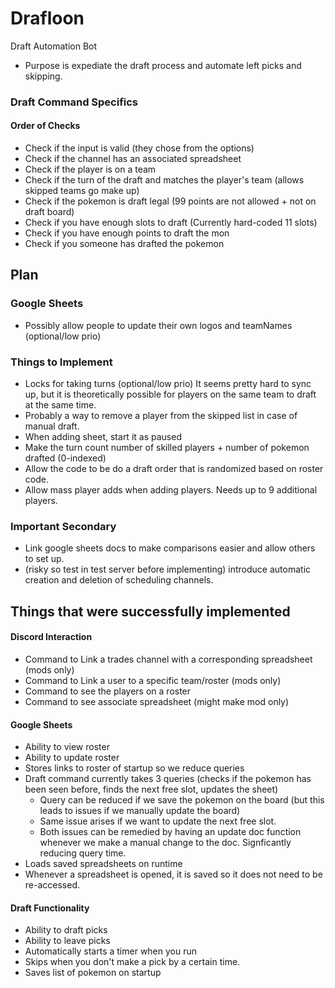 # Drafloon
Draft Automation Bot

- Purpose is expediate the draft process and automate left picks and skipping.

### Draft Command Specifics
#### Order of Checks
- Check if the input is valid (they chose from the options)
- Check if the channel has an associated spreadsheet
- Check if the player is on a team
- Check if the turn of the draft and matches the player's team (allows skipped teams go make up)
- Check if the pokemon is draft legal (99 points are not allowed + not on draft board)
- Check if you have enough slots to draft (Currently hard-coded 11 slots)
- Check if you have enough points to draft the mon
- Check if you someone has drafted the pokemon

## Plan

### Google Sheets
- Possibly allow people to update their own logos and teamNames (optional/low prio)

### Things to Implement
- Locks for taking turns (optional/low prio) 
It seems pretty hard to sync up, but it is theoretically possible for players on the same team to draft at the same time.
- Probably a way to remove a player from the skipped list in case of manual draft.
- When adding sheet, start it as paused
- Make the turn count number of skilled players + number of pokemon drafted (0-indexed)
- Allow the code to be do a draft order that is randomized based on roster code.
- Allow mass player adds when adding players. Needs up to 9 additional players.

### Important Secondary
- Link google sheets docs to make comparisons easier and allow others to set up.
- (risky so test in test server before implementing) introduce automatic creation and deletion of scheduling channels.


## Things that were successfully implemented
#### Discord Interaction
- Command to Link a trades channel with a corresponding spreadsheet (mods only)
- Command to Link a user to a specific team/roster (mods only)
- Command to see the players on a roster
- Command to see associate spreadsheet (might make mod only)

#### Google Sheets
- Ability to view roster
- Ability to update roster
- Stores links to roster of startup so we reduce queries
- Draft command currently takes 3 queries (checks if the pokemon has been seen before, finds the next free slot, updates the sheet)
  - Query can be reduced if we save the pokemon on the board (but this leads to issues if we manually update the board)
  - Same issue arises if we want to update the next free slot.
  - Both issues can be remedied by having an update doc function whenever we make a manual change to the doc. Signficantly reducing query time.
- Loads saved spreadsheets on runtime
- Whenever a spreadsheet is opened, it is saved so it does not need to be re-accessed.

#### Draft Functionality
- Ability to draft picks
- Ability to leave picks
- Automatically starts a timer when you run
- Skips when you don't make a pick by a certain time.
- Saves list of pokemon on startup
